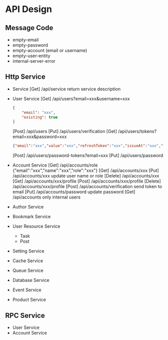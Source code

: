 # API Design

## Message Code

- empty-email
- empty-password
- empty-account (email or username)
- empty-user-entity
- internal-server-error

## Http Service

- Service
    [Get] /api/service    return service description
- User Service
    [Get] /api/users?email=xxx&username=xxx

    ```json
    {
        "email": "xxx",
        "existing": true
    }
    ```

    [Post] /api/users
    [Put] /api/users/verification
    [Get] /api/users/tokens?email=xxx&password=xxx

    ```json
    {"email":"xxx","value":"xxx","refreshToken":"xxx","issueAt":"xxx","expireInHours":"xxx"}
    ```

    [Post] /api/users/password-tokens?email=xxx
    [Put] /api/users/password

- Account Service
    [Get] /api/accounts/role
    {"email":"xxx","name":"xxx","role":"xxx"}
    [Get] /api/accounts/xxx
    [Put] /api/accounts/xxx update user name or role
    [Delete] /api/accounts/xxx
    [Get] /api/accounts/xxx/profile
    [Post] /api/accounts/xxx/profile
    [Delete] /api/accounts/xxx/profile
    [Post] /api/accounts/verification   send token to email
    [Put] /api/accounts/password update password
    [Get] /api/accounts only internal users
- Author Service
- Bookmark Service
- User Resource Service
  - Task
  - Post
- Setting Service
- Cache Service
- Queue Service
- Database Service
- Event Service
- Product Service

## RPC Service

- User Service
- Account Service
